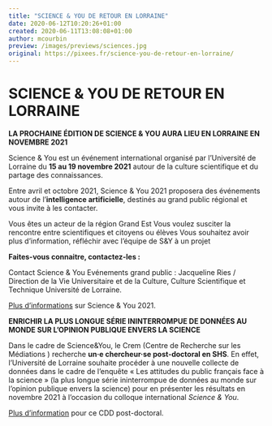 ```yaml
---
title: "SCIENCE & YOU DE RETOUR EN LORRAINE"
date: 2020-06-12T10:20:26+01:00
created: 2020-06-11T13:08:08+01:00
author: mcourbin
preview: /images/previews/sciences.jpg
original: https://pixees.fr/science-you-de-retour-en-lorraine/
---
```


# SCIENCE & YOU DE RETOUR EN LORRAINE

**LA PROCHAINE ÉDITION DE SCIENCE & YOU AURA LIEU EN LORRAINE EN NOVEMBRE 2021**

Science & You est un événement international organisé par l’Université de Lorraine du **15 au 19 novembre 2021** autour de la culture scientifique et du partage des connaissances.

Entre avril et octobre 2021, Science & You 2021 proposera des événements autour de l’**intelligence artificielle**, destinés au grand public régional et vous invite à les contacter.

Vous êtes un acteur de la région Grand Est
Vous voulez susciter la rencontre entre scientifiques et citoyens ou élèves
Vous souhaitez avoir plus d’information, réfléchir avec l’équipe de S&Y à un projet

**Faites-vous connaitre, contactez-les :**

Contact Science & You Evénements grand public : Jacqueline Ries / Direction de la Vie Universitaire et de la Culture, Culture Scientifique et Technique Université de Lorraine.

[Plus d’informations](http://www.science-and-you.com/) sur Science & You 2021.

**ENRICHIR LA PLUS LONGUE SÉRIE ININTERROMPUE DE DONNÉES AU MONDE SUR L’OPINION PUBLIQUE ENVERS LA SCIENCE**

Dans le cadre de Science&You, le Crem (Centre de Recherche sur les Médiations ) recherche **un·e chercheur·se post-doctoral en SHS**. En effet, l’Université de Lorraine souhaite procéder à une nouvelle collecte de données dans le cadre de l’enquête « Les attitudes du public français face à la science » (la plus longue série ininterrompue de données au monde sur l’opinion publique envers la science) pour en présenter les résultats en novembre 2021 à l’occasion du colloque international _Science & You_.

[Plus d’information](http://crem.univ-lorraine.fr/recrutement-chercheurse-post-doctoral-en-sciences-sociales-cdd-de-14-mois-date-limite-de-candidature) pour ce CDD post-doctoral.